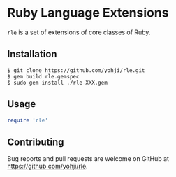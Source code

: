 # Ruby Language Extensions

`rle` is a set of extensions of core classes of Ruby.

## Installation

```
$ git clone https://github.com/yohji/rle.git
$ gem build rle.gemspec
$ sudo gem install ./rle-XXX.gem
```

## Usage

```ruby
require 'rle'
```

## Contributing

Bug reports and pull requests are welcome on GitHub at https://github.com/yohji/rle.
